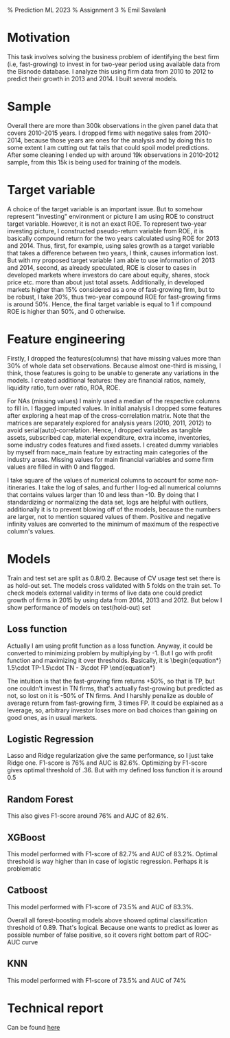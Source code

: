 % Prediction ML 2023
% Assignment 3
% Emil Savalanlı

# Motivation

This task involves solving the business problem of identifying the best firm (i.e, fast-growing) to invest in for two-year period using available data from the Bisnode database. I analyze this using firm data from 2010 to 2012 to predict their growth in 2013 and 2014. I built several models. 

# Sample

Overall there are more than 300k observations in the given panel data that covers 2010-2015 years. I dropped firms with negative sales from 2010-2014, because those years are ones for the analysis and by doing this to some extent I am cutting out fat tails that could spoil model predictions. After some cleaning I ended up with around 19k observations in 2010-2012 sample, from this 15k is being used for training of the models.

# Target variable

A choice of the target variable is an important issue. But to somehow represent "investing" environment or picture I am using ROE to construct target variable. However, it is not an exact ROE. To represent two-year investing picture, I constructed pseudo-return variable from ROE, it is basically compound return for the two years calculated using ROE for 2013 and 2014. Thus, first, for example, using sales growth as a target variable that takes a difference between two years, I think, causes information lost. But with my proposed target variable I am able to use information of 2013 and 2014, second, as already speculated, ROE is closer to cases in developed markets where investors do care about equity, shares, stock price etc. more than about just total assets. Additionally, in developed markets higher than 15% considered as a one of fast-growing firm, but to be robust, I take 20%, thus two-year compound ROE for fast-growing firms is around 50%. Hence, the final target variable is equal to 1 if compound ROE is higher than 50%, and 0 otherwise.

# Feature engineering 

Firstly, I dropped the features(columns) that have missing values more than 30% of whole data set observations. Because almost one-third is missing, I think, those features is going to be unable to generate any variations in the models. I created additional features: they are financial ratios, namely, liquidity ratio, turn over ratio, ROA, ROE. 

For NAs (missing values) I mainly used a median of the respective columns to fill in. I flagged imputed values. In initial analysis I dropped some features after exploring a heat map of the cross-correlation matrix. Note that the matrices are separately explored for analysis years (2010, 2011, 2012) to avoid serial(auto)-correlation. Hence, I dropped variables as tangible assets, subscribed cap, material expenditure, extra income, inventories, some industry codes features and fixed assets. I created dummy variables by myself from nace_main feature by extracting main categories of the industry areas. Missing values for main  financial variables and some firm values are filled in with 0 and flagged. 

I take square of the values of numerical columns to account for some non-itineraries. I take the log of sales, and further I log-ed all numerical columns that contains values larger than 10 and less than -10. By doing that I standardizing or normalizing the data set, logs are helpful with outliers, additionally it is to prevent blowing off of the models, because the numbers are larger, not to mention squared values of them. Positive and negative infinity values are converted to the minimum of maximum of the respective column's values.

# Models

Train and test set are split as 0.8/0.2. Because of CV usage test set there is as hold-out set. The models cross validated with 5 folds on the train set. To check models external validity in terms of live data one could predict growth of firms in 2015 by using data from 2014, 2013 and 2012. But below I show performance of models on test(hold-out) set

## Loss function

Actually I am using profit function as a loss function. Anyway, it could be converted to minimizing problem by multiplying by -1. But I go with profit function and maximizing it over thresholds. Basically, it is 
\begin{equation*}
1.5\cdot TP-1.5\cdot TN - 3\cdot FP
\end{equation*}

The intuition is that the fast-growing firm returns +50%, so that is TP, but one couldn't invest in TN firms, that's actually fast-growing but predicted as not, so lost on it is -50% of TN firms. And I harshly penalize as double of average return from fast-growing firm, 3 times FP. It could be explained as a leverage, so, arbitrary investor loses more on bad choices than gaining on good ones, as in usual markets. 

## Logistic Regression

Lasso and Ridge regularization give the same performance, so I just take Ridge one. F1-score is 76% and AUC is 82.6%. Optimizing by F1-score gives optimal threshold of .36. But with my defined loss function it is around 0.5

## Random Forest

This also gives F1-score around 76% and AUC of 82.6%. 

## XGBoost

This model performed with F1-score of 82.7% and AUC of 83.2%. Optimal threshold is way higher than in case of logistic regression. Perhaps it is problematic

## Catboost

This model performed with F1-score of 73.5% and AUC of 83.3%. 


Overall all forest-boosting models above showed optimal classification threshold of 0.89. That's logical. Because one wants to predict as lower as possible number of false positive, so it covers right bottom part of ROC-AUC curve

## KNN

This model performed with F1-score of 73.5% and AUC of 74%


# Technical report

Can be found [here](https://github.com/emilsavalan/Data_Analysis_3/tree/main/PS3)
